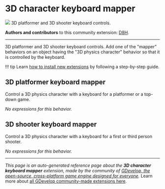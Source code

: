 # 3D character keyboard mapper

<img src="https://asset-resources.gdevelop.io/public-resources/Icons/Glyphster Pack/Master/SVG/Computers and Hardware/3e5871434a72821bf3ecb44a6857e62a438cf23dc8f95966f56ae97e95315468_Computers and Hardware_keyboard.svg" class="extension-icon"></img>
3D platformer and 3D shooter keyboard controls.

**Authors and contributors** to this community extension: [D8H](https://gd.games/D8H).

---

3D platformer and 3D shooter keyboard controls. Add one of the "mapper" behaviors on an object having the "3D physics character" behavior so that it is controlled by the keyboard.

!!! tip
    Learn [how to install new extensions](/gdevelop5/extensions/search) by following a step-by-step guide.



## 3D platformer keyboard mapper 

Control a 3D physics character with a keyboard for a platformer or a top-down game. 

_No expressions for this behavior._


## 3D shooter keyboard mapper 

Control a 3D physics character with a keyboard for a first or third person shooter. 

_No expressions for this behavior._



---

*This page is an auto-generated reference page about the **3D character keyboard mapper** extension, made by the community of [GDevelop, the open-source, cross-platform game engine designed for everyone](https://gdevelop.io/).* Learn more about [all GDevelop community-made extensions here](/gdevelop5/extensions).
